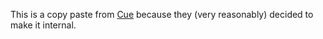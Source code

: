 This is a copy paste from [Cue](https://github.com/cue-lang/cuelang.org/tree/alpha/internal/fsnotify) because they (very reasonably) decided to make it internal.

